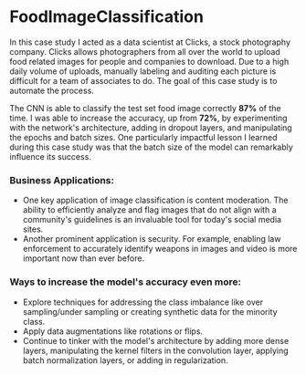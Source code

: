# FoodImageClassification

In this case study I acted as a data scientist at Clicks, a stock photography company. Clicks allows photographers from all over the world to upload food related images for people and companies to download. Due to a high daily volume of uploads, manually labeling and auditing each picture is difficult for a team of associates to do. The goal of this case study is to automate the process.

The CNN is able to classify the test set food image correctly **87%** of the time. I was able to increase the accuracy, up from **72%**, by experimenting with the network's architecture, adding in dropout layers, and manipulating the epochs and batch sizes. One particularly impactful lesson I learned during this case study was that the batch size of the model can remarkably influence its success.

### Business Applications:
* One key application of image classification is content moderation. The ability to efficiently analyze and flag images that do not align with a community's guidelines is an invaluable tool for today's social media sites.
* Another prominent application is security. For example, enabling law enforcement to accurately identify weapons in images and video is more important now than ever before.

### Ways to increase the model's accuracy even more:
* Explore techniques for addressing the class imbalance like over sampling/under sampling or creating synthetic data for the minority class.
* Apply data augmentations like rotations or flips.
* Continue to tinker with the model's architecture by adding more dense layers, manipulating the kernel filters in the convolution layer, applying batch normalization layers, or adding in regularization.
